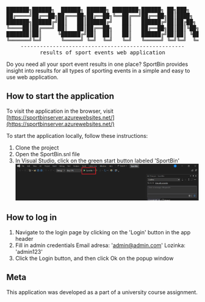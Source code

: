 <div align="center">
<pre>
███████╗██████╗  ██████╗ ██████╗ ████████╗██████╗ ██╗███╗   ██╗
██╔════╝██╔══██╗██╔═══██╗██╔══██╗╚══██╔══╝██╔══██╗██║████╗  ██║
███████╗██████╔╝██║   ██║██████╔╝   ██║   ██████╔╝██║██╔██╗ ██║
╚════██║██╔═══╝ ██║   ██║██╔══██╗   ██║   ██╔══██╗██║██║╚██╗██║
███████║██║     ╚██████╔╝██║  ██║   ██║   ██████╔╝██║██║ ╚████║
╚══════╝╚═╝      ╚═════╝ ╚═╝  ╚═╝   ╚═╝   ╚═════╝ ╚═╝╚═╝  ╚═══
---------------------------------------------------
results of sport events web application
</pre>
</div>

Do you need all your sport event results in one place? SportBin provides insight into results for all types of sporting events in a simple and easy to use web application.

## How to start the application

To visit the application in the browser, visit [https://sportbinserver.azurewebsites.net/](https://sportbinserver.azurewebsites.net/)

To start the application locally, follow these instructions:

1. Clone the project
2. Open the SportBin.snl file
3. In Visual Studio, click on the green start button labeled 'SportBin'
   ![Alt text](app-start.png)

## How to log in

1. Navigate to the login page by clicking on the 'Login' button in the app header
2. Fill in admin credentials
   Email adresa: 'admin@admin.com'
   Lozinka: 'admin123'
3. Click the Login button, and then click Ok on the popup window

## Meta

This application was developed as a part of a university course assignment.
